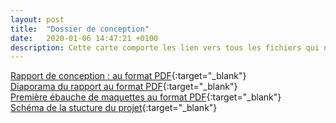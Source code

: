 ```yaml
---
layout: post
title:  "Dossier de conception"
date:   2020-01-06 14:47:21 +0100
description: Cette carte comporte les lien vers tous les fichiers qui nous on permis de réaliser la préparation du sujet 
---
```


[Rapport de conception : au format PDF](/assets/rapport-conception.pdf){:target="_blank"}  
[Diaporama du rapport au format PDF](/assets/presentation-etude-conception.pdf){:target="_blank"}  
[Première ébauche de maquettes au format PDF](/assets/maquette.pdf){:target="_blank"}  
[Schéma de la stucture du projet](/assets/000.png){:target="_blank"}  